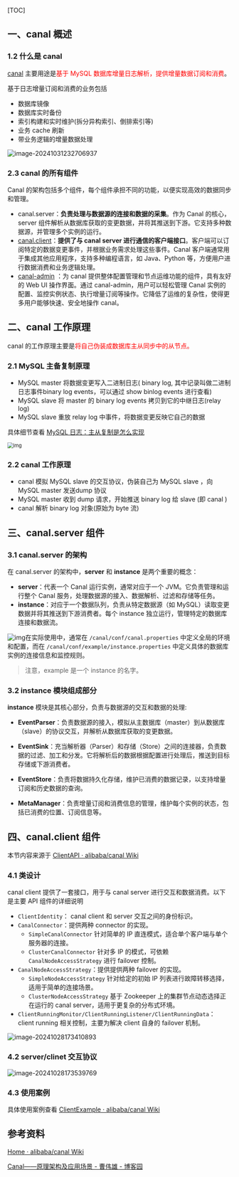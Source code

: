 [TOC]

## 一、canal 概述

### 1.2 什么是 canal

[canal](https://github.com/alibaba/canal) 主要用途是<font color="red">基于 MySQL 数据库增量日志解析，提供增量数据订阅和消费</font>。

基于日志增量订阅和消费的业务包括

- 数据库镜像
- 数据库实时备份
- 索引构建和实时维护(拆分异构索引、倒排索引等)
- 业务 cache 刷新
- 带业务逻辑的增量数据处理

![image-20241031232706937](images/image-20241031232706937.png)



### 2.3 canal 的所有组件

Canal 的架构包括多个组件，每个组件承担不同的功能，以便实现高效的数据同步和管理。

- canal.server：**负责处理与数据源的连接和数据的采集**。作为 Canal 的核心，server 组件解析从数据库获取的变更数据，并将其推送到下游。它支持多种数据源，并管理多个实例的运行。
- [canal.client](https://github.com/alibaba/canal/wiki/ClientExample)：**提供了与 canal server 进行通信的客户端接口**。客户端可以订阅特定的数据变更事件，并根据业务需求处理这些事件。Canal 客户端通常用于集成其他应用程序，支持多种编程语言，如 Java、Python 等，方便用户进行数据消费和业务逻辑处理。
- [canal-admin](https://github.com/alibaba/canal/wiki/Canal-Admin-Guide) ：为 canal 提供整体配置管理和节点运维功能的组件，具有友好的 Web UI 操作界面。通过 canal-admin，用户可以轻松管理 Canal 实例的配置、监控实例状态、执行增量订阅等操作。它降低了运维的复杂性，使得更多用户能够快速、安全地操作 canal。

## 二、canal 工作原理

canal 的工作原理主要是<font color="red">将自己伪装成数据库主从同步中的从节点。</font>

### 2.1 MySQL 主备复制原理

- MySQL master 将数据变更写入二进制日志( binary log, 其中记录叫做二进制日志事件binary log events，可以通过 show binlog events 进行查看)
- MySQL slave 将 master 的 binary log events 拷贝到它的中继日志(relay log)
- MySQL slave 重放 relay log 中事件，将数据变更反映它自己的数据

具体细节查看 [MySQL 日志：主从复制是怎么实现](https://xiaolincoding.com/mysql/log/how_update.html#主从复制是怎么实现)

<img src="images/1577453-20200628112349894-1716359023.png" alt="img" style="zoom: 80%;" />



### 2.2 canal 工作原理

- canal 模拟 MySQL slave 的交互协议，伪装自己为 MySQL slave ，向 MySQL master 发送dump 协议
- MySQL master 收到 dump 请求，开始推送 binary log 给 slave (即 canal )
- canal 解析 binary log 对象(原始为 byte 流)





## 三、canal.server 组件

### 3.1 canal.server 的架构

在 canal.server 的架构中，**server** 和 **instance** 是两个重要的概念：

- **server**：代表一个 Canal 运行实例，通常对应于一个 JVM。它负责管理和运行整个 Canal 服务，处理数据源的接入、数据解析、过滤和存储等任务。
- **instance**：对应于一个数据队列，负责从特定数据源（如 MySQL）读取变更数据并将其推送到下游消费者。每个 instance 独立运行，管理特定的数据库连接和数据流。

![img](images/1577453-20191109095551180-1804610.png)在实际使用中，通常在 `/canal/conf/canal.properties` 中定义全局的环境和配置，而在 `/canal/conf/example/instance.properties` 中定义具体的数据库实例的连接信息和监控规则。

> 注意，example 是一个 instance 的名字。



### 3.2 instance 模块组成部分

**instance** 模块是其核心部分，负责与数据源的交互和数据的处理:

- **EventParser**：负责数据源的接入，模拟从主数据库（master）到从数据库（slave）的协议交互，并解析从数据库获取的变更数据。

- **EventSink**：充当解析器（Parser）和存储（Store）之间的连接器，负责数据的过滤、加工和分发。它将解析后的数据根据配置进行处理后，推送到目标存储或下游消费者。

- **EventStore**：负责将数据持久化存储，维护已消费的数据记录，以支持增量订阅和历史数据的查询。

- **MetaManager**：负责增量订阅和消费信息的管理，维护每个实例的状态，包括已消费的位置、订阅信息等。







## 四、canal.client 组件

本节内容来源于 [ClientAPI · alibaba/canal Wiki](https://github.com/alibaba/canal/wiki/ClientAPI)

### 4.1 类设计

canal client 提供了一套接口，用于与 canal server 进行交互和数据消费。以下是主要 API 组件的详细说明

- `ClientIdentity`： canal client 和 server 交互之间的身份标识。
- `CanalConnector`：提供两种 connector 的实现。
  - `SimpleCanalConnector` 针对简单的 IP 直连模式，适合单个客户端与单个服务器的连接。
  - `ClusterCanalConnector` 针对多 IP 的模式，可依赖 `CanalNodeAccessStrategy` 进行 failover 控制。
- `CanalNodeAccessStrategy`：提供提供两种 failover 的实现。
  - `SimpleNodeAccessStrategy` 针对给定的初始 IP 列表进行故障转移选择，适用于简单的连接场景。
  - `ClusterNodeAccessStrategy` 基于 Zookeeper 上的集群节点动态选择正在运行的  canal server，适用于更复杂的分布式环境。
- `ClientRunningMonitor/ClientRunningListener/ClientRunningData`： client running 相关控制，主要为解决 client 自身的 failover 机制。

![image-20241028173410893](images/image-20241028173410893.png)



### 4.2 server/clinet 交互协议

![image-20241028173539769](images/image-20241028173539769.png)



### 4.3 使用案例

具体使用案例查看 [ClientExample · alibaba/canal Wiki](https://github.com/alibaba/canal/wiki/ClientExample)







## 参考资料

[Home · alibaba/canal Wiki](https://github.com/alibaba/canal/wiki)

[Canal——原理架构及应用场景 - 曹伟雄 - 博客园](https://www.cnblogs.com/caoweixiong/p/11824423.html)
